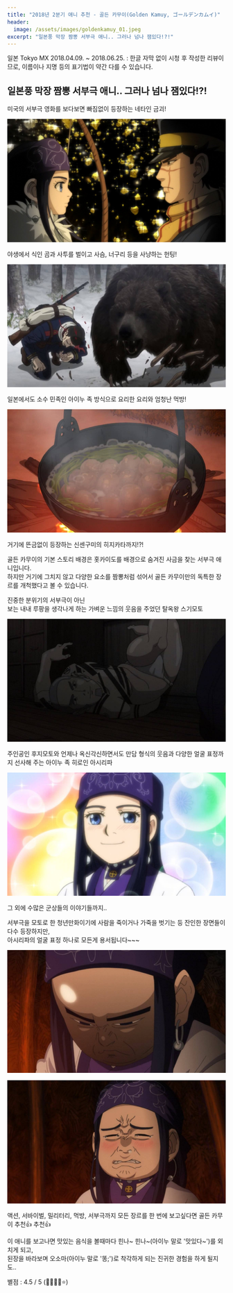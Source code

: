 ```yaml
---
title: "2018년 2분기 애니 추천 - 골든 카무이(Golden Kamuy, ゴールデンカムイ)"
header:
  image: /assets/images/goldenkamuy_01.jpeg
excerpt: "일본풍 막장 짬뽕 서부극 애니.. 그러나 넘나 잼있다!?!"
---
```


일본 Tokyo MX 2018.04.09. ~ 2018.06.25.
: 한글 자막 없이 시청 후 작성한 리뷰이므로, 이름이나 지명 등의 표기법이 약간 다를 수 있습니다.

## 일본풍 막장 짬뽕 서부극 애니.. 그러나 넘나 잼있다!?!

미국의 서부극 영화를 보다보면 빠짐없이 등장하는 네타인 금괴!  

![사금](/assets/images/goldenkamuy_12.jpg)

야생에서 식인 곰과 사투를 벌이고 사슴, 너구리 등을 사냥하는 헌팅!

![곰](/assets/images/goldenkamuy_09.jpg)

일본에서도 소수 민족인 아이누 족 방식으로 요리한 요리와 엄청난 먹방!

![먹방](/assets/images/goldenkamuy_02.jpg)

거기에 뜬금없이 등장하는 신센구미의 히지카타까지!?!

골든 카무이의 기본 스토리 배경은 홋카이도를 배경으로 숨겨진 사금을 찾는 서부극 애니입니다.  
하지만 거기에 그치지 않고 다양한 요소를 짬뽕처럼 섞어서 골든 카무이만의 독특한 장르를 개척했다고 볼 수 있습니다.

진중한 분위기의 서부극이 아닌  
보는 내내 루팡을 생각나게 하는 가벼운 느낌의 웃음을 주었던 탈옥왕 스기모토

![스기모토](/assets/images/goldenkamuy_06.jpg)

주인공인 후지모토와 언제나 옥신각신하면서도 만담 형식의 웃음과 다양한 얼굴 표정까지 선사해 주는 아이누 족 히로인 아시리파

![아시리파](/assets/images/goldenkamuy_05.jpg)

그 외에 수많은 군상들의 이야기들까지..

서부극을 모토로 한 청년만화이기에 사람을 죽이거나 가죽을 벗기는 등 잔인한 장면들이 다수 등장하지만,  
아시리파의 얼굴 표정 하나로 모든게 용서됩니다~~~

![아시리파](/assets/images/goldenkamuy_04.jpg)

![아시리파](/assets/images/goldenkamuy_11.jpg)

액션, 서바이벌, 밀리터리, 먹방, 서부극까지 모든 장르를 한 번에 보고싶다면 골든 카무이 추천:thumbsup: 추천:thumbsup:

이 애니를 보고나면 맛있는 음식을 볼때마다 힌나~ 힌나~(아이누 말로 '맛있다~')를 외치게 되고,  
된장을 바라보며 오소마(아이누 말로 '똥;')로 착각하게 되는 진귀한 경험을 하게 될지도..

별점 : 4.5 / 5 (:star2::star2::star2::star2::star:)
